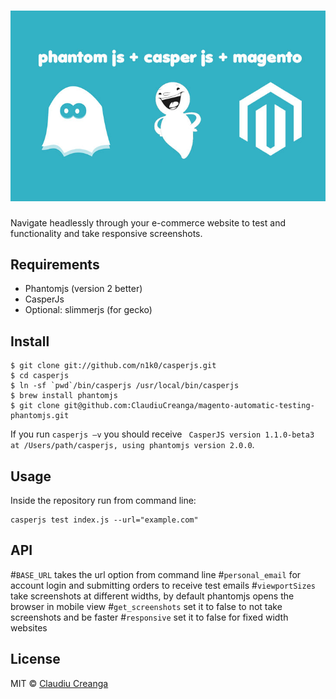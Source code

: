 # ![magento-automatic-testing-phantomjs](main-image.jpg)

Navigate headlessly through your e-commerce website to test and functionality and take responsive screenshots. 

## Requirements

- Phantomjs (version 2 better)
- CasperJs
- Optional: slimmerjs (for gecko)

## Install

```
$ git clone git://github.com/n1k0/casperjs.git
$ cd casperjs
$ ln -sf `pwd`/bin/casperjs /usr/local/bin/casperjs
$ brew install phantomjs
$ git clone git@github.com:ClaudiuCreanga/magento-automatic-testing-phantomjs.git
```
If you run `casperjs –v` you should receive ` CasperJS version 1.1.0-beta3 at /Users/path/casperjs, using phantomjs version 2.0.0`.

## Usage

Inside the repository run from command line:
```
casperjs test index.js --url="example.com"
```

## API

#`BASE_URL` takes the url option from command line
#`personal_email` for account login and submitting orders to receive test emails
#`viewportSizes` take screenshots at different widths, by default phantomjs opens the browser in mobile view
#`get_screenshots` set it to false to not take screenshots and be faster
#`responsive` set it to false for fixed width websites

## License

MIT © [Claudiu Creanga](http://claudiucreanga.me)
